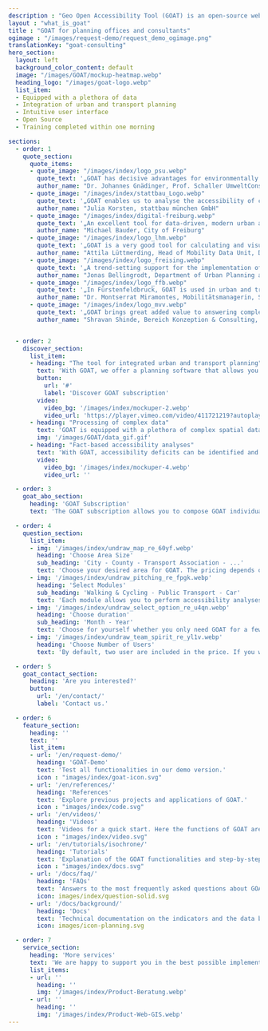 ```yaml
---
description : "Geo Open Accessibility Tool (GOAT) is an open-source web instrument for accessibility planning with focus on sustainability."
layout : "what_is_goat"
title : "GOAT for planning offices and consultants"
ogimage : "/images/request-demo/request_demo_ogimage.png"
translationKey: "goat-consulting"
hero_section:
  layout: left
  background_color_content: default
  image: "/images/GOAT/mockup-heatmap.webp"
  heading_logo: "/images/goat-logo.webp"
  list_item:
  - Equipped with a plethora of data
  - Integration of urban and transport planning
  - Intuitive user interface
  - Open Source
  - Training completed within one morning

sections:
  - order: 1
    quote_section:
      quote_items:
      - quote_image: "/images/index/logo_psu.webp"
        quote_text: '„GOAT has decisive advantages for environmentally sound urban, local and spatial planning because it includes the user perspective from the outset and does not represent the expert view first. This is new!“​'
        author_name: "Dr. Johannes Gnädinger, Prof. Schaller UmweltConsult GmbH"
      - quote_image: "/images/index/stattbau_Logo.webp"
        quote_text: '„GOAT enables us to analyse the accessibility of construction projects in a targeted and efficient manner. The results of the analyses form a clear basis for the development of tailored mobility concepts in residential and commercial construction.“​'
        author_name: "Julia Korsten, stattbau münchen GmbH"
      - quote_image: "/images/index/digital-freiburg.webp"
        quote_text: '„An excellent tool for data-driven, modern urban and mobility planning for ambitious 15-minute cities.“​'
        author_name: "Michael Bauder, City of Freiburg"
      - quote_image: "/images/index/logo_lhm.webp"
        quote_text: '„GOAT is a very good tool for calculating and visualising accessibility in transport and urban planning.“​'
        author_name: "Attila Lüttmerding, Head of Mobility Data Unit, Department of Mobility, City of Munich"
      - quote_image: "/images/index/logo_freising.webp"
        quote_text: '„A trend-setting support for the implementation of the 15-minute city“​'
        author_name: "Jonas Bellingrodt, Department of Urban Planning and Environment, City of Freising"
      - quote_image: "/images/index/logo_ffb.webp"
        quote_text: '„In Fürstenfeldbruck, GOAT is used in urban and transport planning and is a great help for accessibility analyses on walking and cycling."​'
        author_name: "Dr. Montserrat Miramontes, Mobilitätsmanagerin, Stadt Fürstenfeldbruck"
      - quote_image: "/images/index/logo_mvv.webp"
        quote_text: '„GOAT brings great added value to answering complex planning problems in the mobility sector through intuitive and fast analyses with visually appealing and easy-to-understand results."​'
        author_name: "Shravan Shinde, Bereich Konzeption & Consulting, Münchner Verkehrs- und Tarifverbund GmbH"


  - order: 2
    discover_section:
      list_item:
      - heading: "The tool for integrated urban and transport planning"
        text: 'With GOAT, we offer a planning software that allows you to easily assess the current situation with the help of accessibility analyzes and to evaluate new concepts and projects, such as the construction of new infrastructure or facilities (e.g. kindergarten, bike sharing station).'
        button:
          url: '#'
          label: 'Discover GOAT subscription'
        video:
          video_bg: '/images/index/mockuper-2.webp'
          video_url: 'https://player.vimeo.com/video/411721219?autoplay=1&muted=1'
      - heading: "Processing of complex data"
        text: 'GOAT is equipped with a plethora of complex spatial data. The GOAT subscription includes points of interest, buildings, population data, land use, environmental data and various background maps. In addition, you can easily integrate your own data sets.'
        img: '/images/GOAT/data_gif.gif'
      - heading: "Fact-based accessibility analyses"
        text: 'With GOAT, accessibility deficits can be identified and potential measures evaluated in a matter of minutes. This not only increases efficiency, but the fact-based analyzes also support decision-making and investment processes that have often been subjective up to now.'
        video:
          video_bg: '/images/index/mockuper-4.webp'
          video_url: ''

  - order: 3
    goat_abo_section:
      heading: 'GOAT Subscription'
      text: 'The GOAT subscription allows you to compose GOAT individually, tailored to your needs. Pricing is based on the selected area and number of inhabitants. Can be booked from as little as 800 € / year excl. VAT.'

  - order: 4
    question_section:
      list_item:
      - img: '/images/index/undraw_map_re_60yf.webp'
        heading: 'Choose Area Size'
        sub_heading: 'City - County - Transport Association - ...'
        text: 'Choose your desired area for GOAT. The pricing depends on the number of residents.'
      - img: '/images/index/undraw_pitching_re_fpgk.webp'
        heading: 'Select Modules'
        sub_heading: 'Walking & Cycling - Public Transport - Car'
        text: 'Each module allows you to perform accessibility analyses of the current state for the selected modes of transport (walking, cycling, public transport and/or car), regardless of the functions selected.'
      - img: '/images/index/undraw_select_option_re_u4qn.webp'
        heading: 'Choose duration'
        sub_heading: 'Month - Year'
        text: 'Choose for yourself whether you only need GOAT for a few quick analyses or for a long-term concept development. Depending on this, you can determine the duration of use.'
      - img: '/images/index/undraw_team_spirit_re_yl1v.webp'
        heading: 'Choose Number of Users'
        text: 'By default, two user are included in the price. If you would like to use GOAT in a team, you are welcome to add more users.'

  - order: 5
    goat_contact_section:
      heading: 'Are you interested?'
      button:
        url: '/en/contact/'
        label: 'Contact us.'

  - order: 6
    feature_section:
      heading: ''
      text: ''
      list_item:
      - url: '/en/request-demo/'
        heading: 'GOAT-Demo'
        text: 'Test all functionalities in our demo version.'
        icon : "images/index/goat-icon.svg"
      - url: '/en/references/'
        heading: 'References'
        text: 'Explore previous projects and applications of GOAT.'
        icon : "images/index/code.svg"
      - url: '/en/videos/'
        heading: 'Videos'
        text: 'Videos for a quick start. Here the functions of GOAT are demonstrated exemplarily.'
        icon : "images/index/video.svg"
      - url: '/en/tutorials/isochrone/'
        heading: 'Tutorials'
        text: 'Explanation of the GOAT functionalities and step-by-step guidelines for using GOAT.'
        icon : "images/index/docs.svg"
      - url: '/docs/faq/'
        heading: 'FAQs'
        text: 'Answers to the most frequently asked questions about GOAT.'
        icon: images/index/question-solid.svg
      - url: '/docs/background/'
        heading: 'Docs'
        text: 'Technical documentation on the indicators and the data basis.'
        icon: images/icon-planning.svg

  - order: 7
    service_section:
      heading: 'More services'
      text: 'We are happy to support you in the best possible implementation of your project through: consulting services, individual WebGIS development, customised adaptations to GOAT, workshops and training courses.'
      list_items: 
      - url: ''
        heading: ''
        img: '/images/index/Product-Beratung.webp'
      - url: ''
        heading: ''
        img: '/images/index/Product-Web-GIS.webp'
---
```

